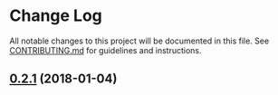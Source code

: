 # Change Log

All notable changes to this project will be documented in this file. See [CONTRIBUTING.md](https://github.com/OpenUserCSS/openusercss.org/blob/master/CONTRIBUTING.md) for guidelines and instructions.

<a name="0.2.1"></a>
## [0.2.1](https://github.com/OpenUserCSS/openusercss.org/compare/v0.2.0...v0.2.1) (2018-01-04)

